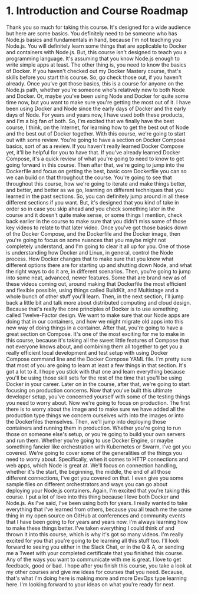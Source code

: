 # 1. Introduction and Course Roadmap
<div>
Thank you so much for taking this course.
It's designed for a wide audience but here are some basics.
You definitely need to be someone who has Node.js
basics and fundamentals in hand, because I'm not teaching
you Node.js. You will definitely learn some things that are
applicable to Docker and containers with Node.js.
But, this course isn't designed to teach you a programming
language. It's assuming that you know Node.js enough to
write simple apps at least.
The other thing is, you need to know the basics of Docker.
If you haven't checked out my Docker Mastery course, that's
skills before you start this course.
So, go check those out, if you haven't already.
Once you've got those basics, this is a course for anyone
on the Node.js path, whether you're someone who's
relatively new to both Node and Docker.
Or, maybe you've been using Node and Docker for quite some
time now, but you want to make sure you're getting the most
out of it. I have been using Docker and Node since the
early days of Docker and the early days of Node.
For years and years now, I have used both these products,
and I'm a big fan of both. So, I'm excited that we finally
have the best course, I think, on the Internet,
for learning how to get the best out of Node and the best
out of Docker together.
With this course, we're going to start out with some
review.
You're going to have a section on Docker Compose
basics, sort of as a review.
If you haven't really learned Docker Compose yet, it'll be
helpful for you to have that. If you've already learned
Docker Compose, it's a quick review of what you're going to
need to know to get going forward in this course.
Then after that, we're going to jump into the Dockerfile
and focus on getting the best, basic core
Dockerfile you can so we can build on that throughout the
course. You're going to see that throughout this course,
how we're going to iterate and make things better, and
better, and better as we go, learning on different
techniques that you learned in the past sections.
So, you can definitely jump around in all these different
sections if you want.
But, it's designed that you kind of take in order so in
case you skip ahead and you check something later in the
course and it doesn't quite make sense, or some things I
mention, check back earlier in the course to make sure that
you didn't miss some of those key videos to relate
to that later video.
Once you've got those basics down of the Docker Compose,
and the Dockerfile and the Docker image,
then you're going to focus on some nuances that
you maybe might not completely understand, and I'm going
to clear it all up for you.
One of those is understanding how Docker and Linux,
in general, control the Node process.
How Docker changes that to make sure that you know
what different options there are for starting up and
shutting down Node, and what the right ways to do it are,
in different scenarios.
Then, you're going to jump into some neat, advanced, newer
features. Some that are brand new as of these videos
coming out, around making that Dockerfile the most
efficient and flexible possible, using things called
BuildKit, and Multistage and a whole bunch of other stuff
you'll learn.
Then, in the next section, I'll jump back a little bit and
talk more about distributed computing and cloud
design. Because that's really the core principles of Docker
is to use something called Twelve-Factor design.
We want to make sure that our Node apps are doing that in
our containers, and how we might migrate old apps
into this new way of doing things in a container.
After that, you're going to have a great section on
Compose. It's one of the most exciting for me to make in
this course, because it's taking all the sweet little
features of Compose that not everyone knows about,
and combining them all together to get you a really
efficient local development and test setup
with using Docker Compose command line and the Docker
Compose YAML file.
I'm pretty sure that most of you are going to learn at
least a few things in that section.
It's got a lot to it.
I hope you stick with that one and learn everything because
you'll be using those skill sets for the rest of the
time that you'll be using Docker in your career.
Later on in the course, after that, we're going to start
focusing on production concerns.
Now that you've built this ultimate developer setup, you've
concerned yourself with some of the testing things you need
to worry about. Now we're going to focus on production.
The first there is to worry about the image and to make
sure we have added all the production type things we
concern ourselves with into the images or into
the Dockerfiles themselves.
Then, we'll jump into deploying those
containers and running them in production.
Whether you're going to run those on someone else's setup,
or you're going to build your own servers and run them.
Whether you're going to use Docker Engine, or maybe
something fancier like orchestration with Kubernetes or
Swarm, I've got you covered.
We're going to cover some of the generalities of the things
you need to worry about. Specifically, when it comes to
HTTP connections and web apps, which
Node is great at. We'll focus on connection handling,
whether it's the start, the beginning, the middle,
the end of all those different connections, I've got you
covered on that. I even give you some sample files
on different orchestrators and ways you can go about
deploying your Node.js containers.
Again, I'm excited that you're taking this course.
I put a lot of love into this thing because I love both
Docker and Node.js.
As I've said, I've been using both for years.
I really wanted to take everything that I've learned from
others,
because you all teach me the same thing in my open source
on GitHub at conferences and community events that
I have been going to for years and years now.
I'm always learning how to make these things better.
I've taken everything I could think of and thrown it into
this course, which is why it's got so many videos.
I'm really excited for you that you're going to be learning
all this stuff too. I'll look forward to seeing you either
in the Slack Chat, or in the Q & A,
or sending me a Tweet with your completed certificate
that you finished this course.
Any of the ways you want to communicate with me is great.
I love to get feedback, good or bad.
I hope after you finish this course, you take a look at my
other courses and give me ideas for courses that you need.
Because, that's what I'm doing here is making more and more
DevOps type learning here.
I'm looking forward to your ideas on what you're ready for
next.
</div>